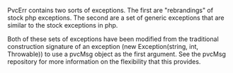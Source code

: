 PvcErr contains two sorts of exceptions.  The first are "rebrandings" of stock php exceptions.  The second are a set of generic exceptions that are similar to the stock exceptions in php.

Both of these sets of exceptions have been modified from the traditional construction signature of an exception (new Exception(string, int, Throwable)) to use a pvcMsg object as the first argument.  See the pvcMsg repository for more information on the flexibility that this provides.
